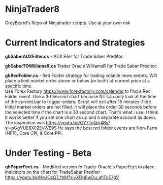 # NinjaTrader8
 GreyBeard's Repo of Ninjatrader scripts.
 Use at your own risk

# Current Indicators and Strategies

**gbSaberADXFilter.cs** - ADX Filer for Trade Saber Preditor. 

**gbSaberTOWilliamsR.cs** Trader Oracle WilliamsR for Trade Saber Preditor. 

**gbRedFolder.cs** - Red Folder strategy for trading volatile news events. Will place a limit market order above or below (or both) of current price at a specific time.  
Use Forex Factory https://www.forexfactory.com/calendar to find a Red Folder event. Use a 30 Second chart because NT can only look at the time of the current bar to trigger orders. 
 Script will exit after 15 minutes if the initial market orders are not filled.
 It will place the order 30 seconds before the selected time if the chart is a 30 second chart. That's what I use.
I think it works better if you set one chart as  up and a separate account as down.  
The inspiration was https://youtu.be/OY7TqQvj4Bs?si=pGgVUE8X0ZEvWE9S  He says the best red folder events are  Non-Farm (NFP), Core CPI, & Core PPI.

# Under Testing - Beta

**gbPaperFeet.cs** -  Modified version fo Trader Oracle's PaperFeet to place indicators on the chart for TradeSaber Preditor https://youtu.be/HeJOxQ7_fhM?si=XDq6wDu_qhTnE7gV